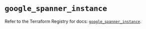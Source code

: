 # `google_spanner_instance`

Refer to the Terraform Registry for docs: [`google_spanner_instance`](https://registry.terraform.io/providers/hashicorp/google/5.45.2/docs/resources/spanner_instance).
